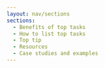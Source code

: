```yaml
---
layout: nav/sections
sections:
  - Benefits of top tasks
  - How to list top tasks
  - Top tip
  - Resources
  - Case studies and examples
---
```

